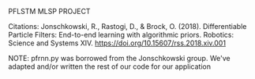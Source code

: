 PFLSTM MLSP PROJECT

Citations:
Jonschkowski, R., Rastogi, D., &amp; Brock, O. (2018). Differentiable Particle Filters: End-to-end learning with algorithmic priors. Robotics: Science and Systems XIV. https://doi.org/10.15607/rss.2018.xiv.001 

NOTE: pfrnn.py was borrowed from the Jonschkowski group. We've adapted and/or written the rest of our code for our application
